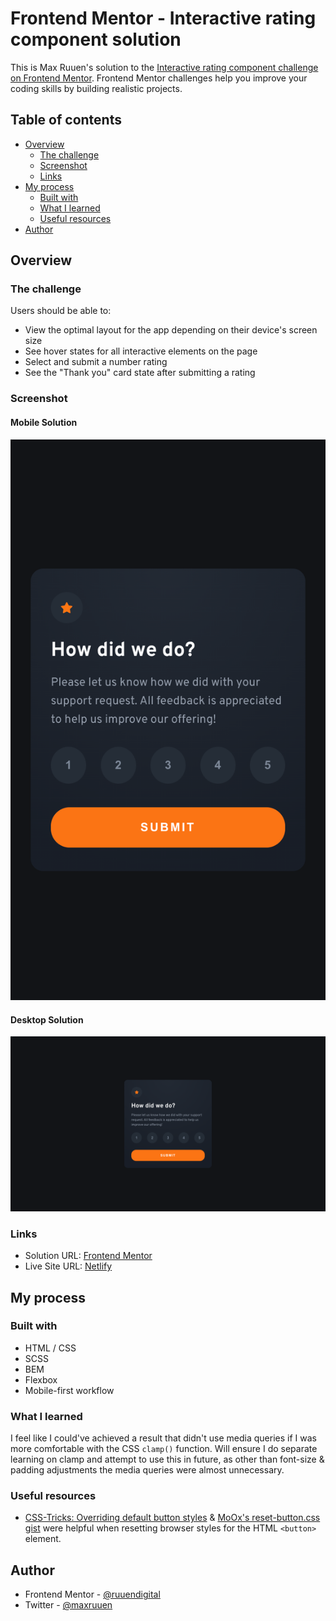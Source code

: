 # Frontend Mentor - Interactive rating component solution

This is Max Ruuen's solution to the [Interactive rating component challenge on Frontend Mentor](https://www.frontendmentor.io/challenges/interactive-rating-component-koxpeBUmI). Frontend Mentor challenges help you improve your coding skills by building realistic projects.

## Table of contents

- [Overview](#overview)
  - [The challenge](#the-challenge)
  - [Screenshot](#screenshot)
  - [Links](#links)
- [My process](#my-process)
  - [Built with](#built-with)
  - [What I learned](#what-i-learned)
  - [Useful resources](#useful-resources)
- [Author](#author)

## Overview

### The challenge

Users should be able to:

- View the optimal layout for the app depending on their device's screen size
- See hover states for all interactive elements on the page
- Select and submit a number rating
- See the "Thank you" card state after submitting a rating

### Screenshot

#### Mobile Solution

![](./mobile.png)

#### Desktop Solution

![](./desktop.png)

### Links

- Solution URL: [Frontend Mentor](https://www.frontendmentor.io/solutions/interactive-rating-component-with-scss-and-bem-BkPkNw585)
- Live Site URL: [Netlify](https://rd-challenge-rating-component.netlify.app/)

## My process

### Built with

- HTML / CSS
- SCSS
- BEM
- Flexbox
- Mobile-first workflow

### What I learned

I feel like I could've achieved a result that didn't use media queries if I was more comfortable with the CSS `clamp()` function. Will ensure I do separate learning on clamp and attempt to use this in future, as other than font-size & padding adjustments the media queries were almost unnecessary.

### Useful resources

- [CSS-Tricks: Overriding default button styles](https://css-tricks.com/overriding-default-button-styles/) & [MoOx's reset-button.css gist](https://gist.github.com/MoOx/9137295) were helpful when resetting browser styles for the HTML `<button>` element.

## Author

- Frontend Mentor - [@ruuendigital](https://www.frontendmentor.io/profile/ruuendigital)
- Twitter - [@maxruuen](https://www.twitter.com/maxruuen)
